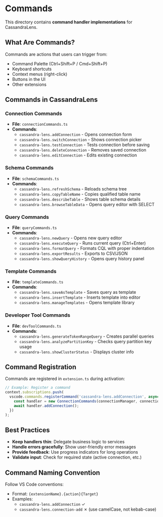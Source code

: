 # Commands

This directory contains **command handler implementations** for CassandraLens.

## What Are Commands?

Commands are actions that users can trigger from:
- Command Palette (Ctrl+Shift+P / Cmd+Shift+P)
- Keyboard shortcuts
- Context menus (right-click)
- Buttons in the UI
- Other extensions

## Commands in CassandraLens

### Connection Commands
- **File**: `connectionCommands.ts`
- **Commands**:
  - `cassandra-lens.addConnection` - Opens connection form
  - `cassandra-lens.switchConnection` - Shows connection picker
  - `cassandra-lens.testConnection` - Tests connection before saving
  - `cassandra-lens.deleteConnection` - Removes saved connection
  - `cassandra-lens.editConnection` - Edits existing connection

### Schema Commands
- **File**: `schemaCommands.ts`
- **Commands**:
  - `cassandra-lens.refreshSchema` - Reloads schema tree
  - `cassandra-lens.copyTableName` - Copies qualified table name
  - `cassandra-lens.describeTable` - Shows table schema details
  - `cassandra-lens.browseTableData` - Opens query editor with SELECT

### Query Commands
- **File**: `queryCommands.ts`
- **Commands**:
  - `cassandra-lens.newQuery` - Opens new query editor
  - `cassandra-lens.executeQuery` - Runs current query (Ctrl+Enter)
  - `cassandra-lens.formatQuery` - Formats CQL with proper indentation
  - `cassandra-lens.exportResults` - Exports to CSV/JSON
  - `cassandra-lens.showQueryHistory` - Opens query history panel

### Template Commands
- **File**: `templateCommands.ts`
- **Commands**:
  - `cassandra-lens.saveAsTemplate` - Saves query as template
  - `cassandra-lens.insertTemplate` - Inserts template into editor
  - `cassandra-lens.manageTemplates` - Opens template library

### Developer Tool Commands
- **File**: `devToolCommands.ts`
- **Commands**:
  - `cassandra-lens.generateTokenRangeQuery` - Creates parallel queries
  - `cassandra-lens.analyzePartitionKey` - Checks query partition key usage
  - `cassandra-lens.showClusterStatus` - Displays cluster info

## Command Registration

Commands are registered in `extension.ts` during activation:

```typescript
// Example: Register a command
context.subscriptions.push(
  vscode.commands.registerCommand('cassandra-lens.addConnection', async () => {
    const handler = new ConnectionCommands(connectionManager, connectionStorage);
    await handler.addConnection();
  })
);
```

## Best Practices

- **Keep handlers thin**: Delegate business logic to services
- **Handle errors gracefully**: Show user-friendly error messages
- **Provide feedback**: Use progress indicators for long operations
- **Validate input**: Check for required state (active connection, etc.)

## Command Naming Convention

Follow VS Code conventions:
- Format: `{extensionName}.{action}{Target}`
- Examples:
  - `cassandra-lens.addConnection` ✓
  - `cassandra-lens.connection-add` ✗ (use camelCase, not kebab-case)
